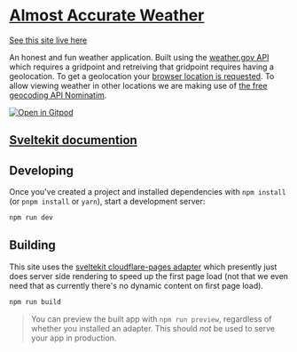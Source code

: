 # [Almost Accurate Weather](https://weather.patrickmccartney.dev)

[See this site live here](https://weather.patrickmccartney.dev)


An honest and fun weather application. Built using the [weather.gov API](https://www.weather.gov/documentation/services-web-api) which requires a gridpoint and retreiving that gridpoint requires having a geolocation. To get a geolocation your [browser location is requested](https://w3c.github.io/geolocation-api/#dom-navigator-geolocation). To allow viewing weather in other locations we are making use of [the free geocoding API Nominatim](https://nominatim.org/release-docs/develop/api/Search/#examples).

[![Open in Gitpod](https://gitpod.io/button/open-in-gitpod.svg)](https://gitpod.io/github.com/Pachwenko/almost-accurate-weather)


## [Sveltekit documention](https://kit.svelte.dev/docs)

## Developing

Once you've created a project and installed dependencies with `npm install` (or `pnpm install` or `yarn`), start a development server:

```bash
npm run dev
```

## Building

This site uses the [sveltekit cloudflare-pages adapter](https://github.com/sveltejs/kit/tree/master/packages/adapter-cloudflare) which presently just does server side rendering to speed up the first page load (not that we even need that as currently there's no dynamic content on first page load).

```bash
npm run build
```

> You can preview the built app with `npm run preview`, regardless of whether you installed an adapter. This should _not_ be used to serve your app in production.
